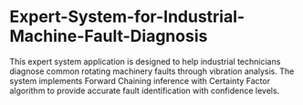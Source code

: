 # Expert-System-for-Industrial-Machine-Fault-Diagnosis
This expert system application is designed to help industrial technicians diagnose common rotating machinery faults through vibration analysis. The system implements Forward Chaining inference with Certainty Factor algorithm to provide accurate fault identification with confidence levels.
